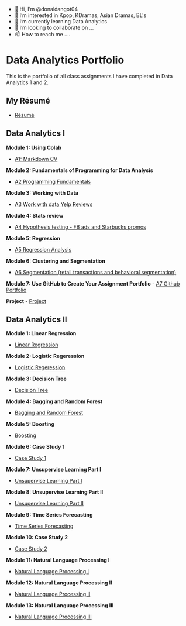 - 👋 Hi, I’m @donaldangot04
- 👀 I’m interested in Kpop, KDramas, Asian Dramas, BL's
- 🌱 I’m currently learning Data Analytics
- 💞️ I’m looking to collaborate on ...
- 📫 How to reach me ....

<!---
donaldangot04/donaldangot04 is a ✨ special ✨ repository because its `README.md` (this file) appears on your GitHub profile.
You can click the Preview link to take a look at your changes.
--->
# Data Analytics Portfolio
This is the portfolio of all class assignments I have completed in Data Analytics 1 and 2.

## My Résumé
- [Résumé](https://colab.research.google.com/drive/1I0YiMILL5_TXXWv-iPWU6-tNe1T_yH0I?usp=drive_link)

## Data Analytics I

   **Module 1: Using Colab**
   - [A1: Markdown CV](https://colab.research.google.com/drive/1I0YiMILL5_TXXWv-iPWU6-tNe1T_yH0I?usp=drive_link)
   
   **Module 2: Fundamentals of Programming for Data Analysis**
   - [A2 Programming Fundamentals](https://colab.research.google.com/drive/1DJxhhSENCdQh7m23zSPVMONFHuvwaapQ?usp=drive_link)
   
   **Module 3: Working with Data**
   - [A3 Work with data Yelp Reviews](https://colab.research.google.com/drive/1jm8Gv1PQhzLTm-kxKaxNwBGC9c5AzDcP?usp=drive_link)
  
   **Module 4: Stats review**
   - [A4 Hypothesis testing - FB ads and Starbucks promos](https://colab.research.google.com/drive/11H72y1OzkzWyQuC_ugSZ91Fcgh_WSfkJ?usp=drive_link)

   **Module 5: Regression**
   - [A5 Regression Analysis](https://colab.research.google.com/drive/1_yPOODMHZah-5RgSGmMQuZfQ862631dM?usp=drive_link)

   **Module 6: Clustering and Segmentation**
   - [A6 Segmentation (retail transactions and behavioral segmentation)](https://colab.research.google.com/drive/1t8WZe4rNKvlG6QFydYw8kBYZszinuwfF?usp=drive_link)
   
   **Module 7: Use GitHub to Create Your Assignment Portfolio**
    - [A7 Github Portfolio](https://colab.research.google.com/drive/1zUhw5Vng8HXvDlD8FVSI0qD_QH4_ms5W?usp=sharing)
      
   **Project**
    - [Project](https://colab.research.google.com/drive/1QvovlMC1sOoZ_sGRXs4pReq4BUpgs565?usp=sharing)

## Data Analytics II
   
   **Module 1: Linear Regression**
   - [Linear Regression](https://colab.research.google.com/drive/11j5QysVupS2a49rEABR-oO7Y_qGZSkIy?usp=sharing)
     
   **Module 2: Logistic Regeression**
   - [Logistic Regeression](https://colab.research.google.com/drive/1fcPffZ583U2hdyu85LbOCydGCFaEiREr?usp=sharing)
     
   **Module 3: Decision Tree**
   - [Decision Tree](https://colab.research.google.com/drive/1kHFLFaHSiIm6fGzMYgAP4dvyvVuM6qt_?usp=sharing)
     
   **Module 4: Bagging and Random Forest**
   - [Bagging and Random Forest](https://colab.research.google.com/drive/1MySkjy3HAxQxzjXNd_wNCWxsHCAW0N_5?usp=sharing)
     
   **Module 5: Boosting**
   - [Boosting](https://colab.research.google.com/drive/1O0PLiYE9CAFrxEApbtB-lyTvpr-JpzBF?usp=sharing)
     
   **Module 6: Case Study 1**
   - [Case Study 1](https://colab.research.google.com/drive/1Auy54MNrO4inF72uxa2U5l57oHhY5izc?authuser=2)
     
   **Module 7: Unsupervise Learning Part I**
   - [Unsupervise Learning Part I](https://colab.research.google.com/drive/1InCavaAVkXyoPse2f3ac7AK2w4tZe-OM?authuser=2)
     
   **Module 8: Unsupervise Learning Part II**
   - [Unsupervise Learning Part II](https://colab.research.google.com/drive/1QGKXCA67SNKGpfiWFxsTvY5CqHkxRK3L?authuser=2)
     
   **Module 9: Time Series Forecasting**
   - [Time Series Forecasting](https://colab.research.google.com/drive/12UsePK2CH4fkBFK_sFrBdlje1E7fVa6U?authuser=2)
     
   **Module 10: Case Study 2**
   - [Case Study 2](https://colab.research.google.com/drive/1dwCXlCcn8mnsu0uwQvsRzWJyg5sZnDvu?authuser=2)
     
   **Module 11: Natural Language Processing I**
   - [Natural Language Processing I](https://colab.research.google.com/drive/1OhPyw7rtgWwXsXZtfsBIaa5wHF08VUyl?authuser=2)
     
   **Module 12: Natural Language Processing II**
   - [Natural Language Processing II](https://colab.research.google.com/drive/1M_OxHO5RwqTOnCFJTCZFDRTPDsyfRlsu?authuser=2)
     
   **Module 13: Natural Language Processing III**
   - [Natural Language Processing III](https://colab.research.google.com/drive/1JZdOCPjBFhyU8cvo9gn3_DixGoMDhOfW?authuser=2)
     
